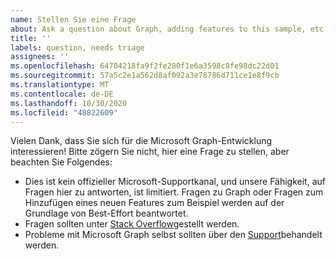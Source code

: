 ```yaml
---
name: Stellen Sie eine Frage
about: Ask a question about Graph, adding features to this sample, etc.
title: ''
labels: question, needs triage
assignees: ''
ms.openlocfilehash: 64704218fa9f2fe280f1e6a3598c8fe98dc22d01
ms.sourcegitcommit: 57a5c2e1a562d8af092a3e78786d711ce1e8f9cb
ms.translationtype: MT
ms.contentlocale: de-DE
ms.lasthandoff: 10/30/2020
ms.locfileid: "48822609"
---
```

Vielen Dank, dass Sie sich für die Microsoft Graph-Entwicklung interessieren! Bitte zögern Sie nicht, hier eine Frage zu stellen, aber beachten Sie Folgendes:

- Dies ist kein offizieller Microsoft-Supportkanal, und unsere Fähigkeit, auf Fragen hier zu antworten, ist limitiert. Fragen zu Graph oder Fragen zum Hinzufügen eines neuen Features zum Beispiel werden auf der Grundlage von Best-Effort beantwortet.
- Fragen sollten unter [Stack Overflow](https://stackoverflow.com/questions/tagged/microsoft-graph)gestellt werden.
- Probleme mit Microsoft Graph selbst sollten über den [Support](https://developer.microsoft.com/graph/support)behandelt werden.

